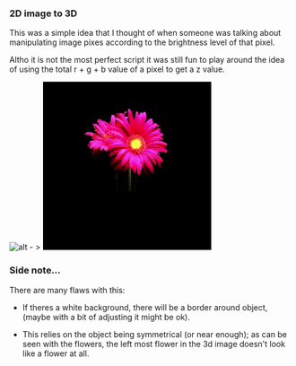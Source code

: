 ### 2D image to 3D

This was a simple idea that I thought of when someone was talking about manipulating image pixes according to the brightness level of that pixel. 

Altho it is not the most perfect script it was still fun to play around the idea of using the total r + g + b value of a pixel to get a z value.


![alt][logo] - > ![alt][logo1]

[logo]: http://pictify.saatchigallery.com/files/works/pink-gerbera-daisies-1409848544_org.jpg ""

[logo1]:sample.gif ""



### Side note...
There are many flaws with this:
- If theres a white background, there will be a border around object, (maybe with a bit of adjusting it might be ok).

- This relies on the object being symmetrical (or near enough); as can be seen with the flowers, the left most flower in the 3d image doesn't look like a flower at all.